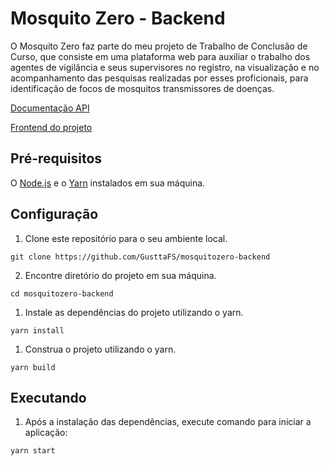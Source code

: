 # Mosquito Zero - Backend

O Mosquito Zero faz parte do meu projeto de Trabalho de Conclusão de Curso, que consiste em uma plataforma web para auxiliar o trabalho dos agentes de vigilância e seus supervisores no registro, na visualização e no acompanhamento das pesquisas realizadas por esses proficionais, para identificação de focos de mosquitos transmissores de doenças.

[Documentação API](api-doc.md)

[Frontend do projeto](https://github.com/GusttaFS/mosquitozero-frontend)

## Pré-requisitos
O [Node.js](https://nodejs.org) e o [Yarn](https://yarnpkg.com/) instalados em sua máquina.

## Configuração
1. Clone este repositório para o seu ambiente local.
````
git clone https://github.com/GusttaFS/mosquitozero-backend
````

2. Encontre diretório do projeto em sua máquina.
````
cd mosquitozero-backend
````

1. Instale as dependências do projeto utilizando o yarn.
````
yarn install
````

1. Construa o projeto utilizando o yarn.
````
yarn build
````

## Executando
1. Após a instalação das dependências, execute comando para iniciar a aplicação:
````
yarn start
````